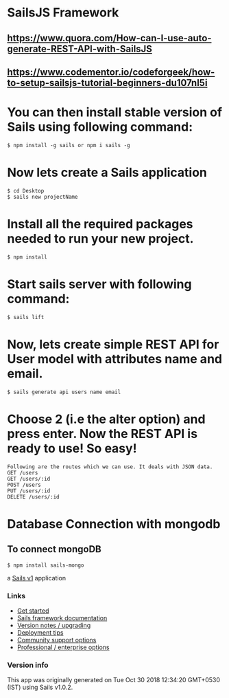 # SailsJS Framework

## https://www.quora.com/How-can-I-use-auto-generate-REST-API-with-SailsJS
## https://www.codementor.io/codeforgeek/how-to-setup-sailsjs-tutorial-beginners-du107nl5i

# You can then install stable version of Sails using following command:
    $ npm install -g sails or npm i sails -g 

# Now lets create a Sails application
	$ cd Desktop
	$ sails new projectName
# Install all the required packages needed to run your new project.

	$ npm install

# Start sails server with following command:

    $ sails lift
	


# Now, lets create simple REST API for User model with attributes name and email.

	$ sails generate api users name email

# Choose 2 (i.e the alter option) and press enter. Now the REST API is ready to use! So easy!

	Following are the routes which we can use. It deals with JSON data.
    GET /users
    GET /users/:id
    POST /users
    PUT /users/:id
    DELETE /users/:id
	
# Database Connection with mongodb

 ## To connect mongoDB 

	$ npm install sails-mongo






a [Sails v1](https://sailsjs.com) application


### Links

+ [Get started](https://sailsjs.com/get-started)
+ [Sails framework documentation](https://sailsjs.com/documentation)
+ [Version notes / upgrading](https://sailsjs.com/documentation/upgrading)
+ [Deployment tips](https://sailsjs.com/documentation/concepts/deployment)
+ [Community support options](https://sailsjs.com/support)
+ [Professional / enterprise options](https://sailsjs.com/enterprise)


### Version info

This app was originally generated on Tue Oct 30 2018 12:34:20 GMT+0530 (IST) using Sails v1.0.2.

<!-- Internally, Sails used [`sails-generate@1.15.28`](https://github.com/balderdashy/sails-generate/tree/v1.15.28/lib/core-generators/new). -->



<!--
Note:  Generators are usually run using the globally-installed `sails` CLI (command-line interface).  This CLI version is _environment-specific_ rather than app-specific, thus over time, as a project's dependencies are upgraded or the project is worked on by different developers on different computers using different versions of Node.js, the Sails dependency in its package.json file may differ from the globally-installed Sails CLI release it was originally generated with.  (Be sure to always check out the relevant [upgrading guides](https://sailsjs.com/upgrading) before upgrading the version of Sails used by your app.  If you're stuck, [get help here](https://sailsjs.com/support).)
-->

